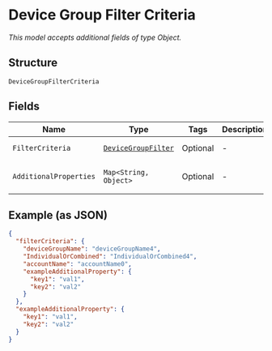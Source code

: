
# Device Group Filter Criteria

*This model accepts additional fields of type Object.*

## Structure

`DeviceGroupFilterCriteria`

## Fields

| Name | Type | Tags | Description | Getter | Setter |
|  --- | --- | --- | --- | --- | --- |
| `FilterCriteria` | [`DeviceGroupFilter`](../../doc/models/device-group-filter.md) | Optional | - | DeviceGroupFilter getFilterCriteria() | setFilterCriteria(DeviceGroupFilter filterCriteria) |
| `AdditionalProperties` | `Map<String, Object>` | Optional | - | Object getAdditionalProperty(String key) | additionalProperty(String key, Object value) |

## Example (as JSON)

```json
{
  "filterCriteria": {
    "deviceGroupName": "deviceGroupName4",
    "IndividualOrCombined": "IndividualOrCombined4",
    "accountName": "accountName0",
    "exampleAdditionalProperty": {
      "key1": "val1",
      "key2": "val2"
    }
  },
  "exampleAdditionalProperty": {
    "key1": "val1",
    "key2": "val2"
  }
}
```

